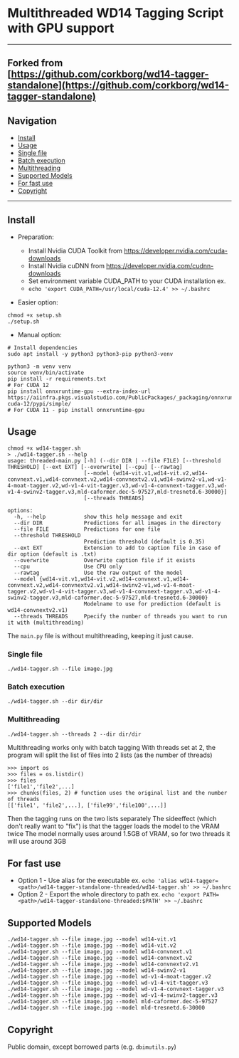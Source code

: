 # Multithreaded WD14 Tagging Script with GPU support
---
Forked from [https://github.com/corkborg/wd14-tagger-standalone](https://github.com/corkborg/wd14-tagger-standalone)
---
## Navigation
- [Install](#install)
- [Usage](#usage)
- [Single file](#single-file)
- [Batch execution](#batch-execution)
- [Multithreading](#multithreading)
- [Supported Models](#supported-models)
- [For fast use](#for-fast-use)
- [Copyright](#copyright)
---
## Install
- Preparation:
  - Install Nvidia CUDA Toolkit from https://developer.nvidia.com/cuda-downloads
  - Install Nvidia cuDNN from https://developer.nvidia.com/cudnn-downloads
  - Set environment variable CUDA_PATH to your CUDA installation ex.
  - ```echo 'export CUDA_PATH=/usr/local/cuda-12.4' >> ~/.bashrc```

- Easier option:
```
chmod +x setup.sh
./setup.sh
```
- Manual option:
```
# Install dependencies
sudo apt install -y python3 python3-pip python3-venv

python3 -m venv venv
source venv/bin/activate
pip install -r requirements.txt
# For CUDA 12
pip install onnxruntime-gpu --extra-index-url https://aiinfra.pkgs.visualstudio.com/PublicPackages/_packaging/onnxruntime-cuda-12/pypi/simple/
# For CUDA 11 - pip install onnxruntime-gpu
```
## Usage

```
chmod +x wd14-tagger.sh
> ./wd14-tagger.sh --help
usage: threaded-main.py [-h] (--dir DIR | --file FILE) [--threshold THRESHOLD] [--ext EXT] [--overwrite] [--cpu] [--rawtag]
                        [--model {wd14-vit.v1,wd14-vit.v2,wd14-convnext.v1,wd14-convnext.v2,wd14-convnextv2.v1,wd14-swinv2-v1,wd-v1-4-moat-tagger.v2,wd-v1-4-vit-tagger.v3,wd-v1-4-convnext-tagger.v3,wd-v1-4-swinv2-tagger.v3,mld-caformer.dec-5-97527,mld-tresnetd.6-30000}]
                        [--threads THREADS]

options:
  -h, --help            show this help message and exit
  --dir DIR             Predictions for all images in the directory
  --file FILE           Predictions for one file
  --threshold THRESHOLD
                        Prediction threshold (default is 0.35)
  --ext EXT             Extension to add to caption file in case of dir option (default is .txt)
  --overwrite           Overwrite caption file if it exists
  --cpu                 Use CPU only
  --rawtag              Use the raw output of the model
  --model {wd14-vit.v1,wd14-vit.v2,wd14-convnext.v1,wd14-convnext.v2,wd14-convnextv2.v1,wd14-swinv2-v1,wd-v1-4-moat-tagger.v2,wd-v1-4-vit-tagger.v3,wd-v1-4-convnext-tagger.v3,wd-v1-4-swinv2-tagger.v3,mld-caformer.dec-5-97527,mld-tresnetd.6-30000}
                        Modelname to use for prediction (default is wd14-convnextv2.v1)
  --threads THREADS     Ppecify the number of threads you want to run it with (multithreading)
```
The `main.py` file is without multithreading, keeping it just cause.

### Single file

```
./wd14-tagger.sh --file image.jpg
```

### Batch execution

```
./wd14-tagger.sh --dir dir/dir
```

### Multithreading
```
./wd14-tagger.sh --threads 2 --dir dir/dir
```
Multithreading works only with batch tagging
With threads set at 2, the program will split the list of files into 2 lists (as the number of threads)
```
>>> import os
>>> files = os.listdir()
>>> files
['file1','file2',...]
>>> chunks(files, 2) # function uses the original list and the number of threads
[['file1', 'file2',...], ['file99','file100',...]]
```
Then the tagging runs on the two lists separately
The sideeffect (which don't really want to "fix") is that the tagger loads the model to the VRAM twice
The model normally uses around 1.5GB of VRAM, so for two threads it will use around 3GB

## For fast use
- Option 1 - Use alias for the executable ex. `echo 'alias wd14-tagger=<path>/wd14-tagger-standalone-threaded/wd14-tagger.sh' >> ~/.bashrc`
- Option 2 - Export the whole directory to path ex. `echo 'export PATH=<path>/wd14-tagger-standalone-threaded:$PATH' >> ~/.bashrc`

## Supported Models

```
./wd14-tagger.sh --file image.jpg --model wd14-vit.v1
./wd14-tagger.sh --file image.jpg --model wd14-vit.v2
./wd14-tagger.sh --file image.jpg --model wd14-convnext.v1
./wd14-tagger.sh --file image.jpg --model wd14-convnext.v2
./wd14-tagger.sh --file image.jpg --model wd14-convnextv2.v1
./wd14-tagger.sh --file image.jpg --model wd14-swinv2-v1
./wd14-tagger.sh --file image.jpg --model wd-v1-4-moat-tagger.v2
./wd14-tagger.sh --file image.jpg --model wd-v1-4-vit-tagger.v3
./wd14-tagger.sh --file image.jpg --model wd-v1-4-convnext-tagger.v3
./wd14-tagger.sh --file image.jpg --model wd-v1-4-swinv2-tagger.v3
./wd14-tagger.sh --file image.jpg --model mld-caformer.dec-5-97527
./wd14-tagger.sh --file image.jpg --model mld-tresnetd.6-30000
```

## Copyright

Public domain, except borrowed parts (e.g. `dbimutils.py`)
